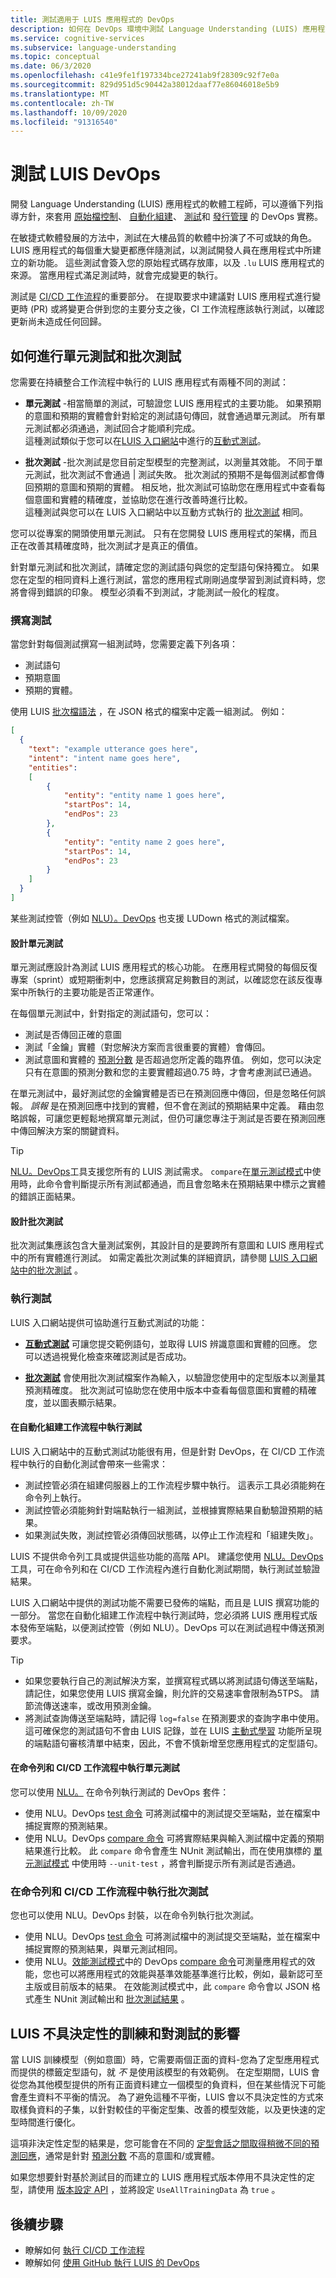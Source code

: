 ```yaml
---
title: 測試適用于 LUIS 應用程式的 DevOps
description: 如何在 DevOps 環境中測試 Language Understanding (LUIS) 應用程式。
ms.service: cognitive-services
ms.subservice: language-understanding
ms.topic: conceptual
ms.date: 06/3/2020
ms.openlocfilehash: c41e9fe1f197334bce27241ab9f28309c92f7e0a
ms.sourcegitcommit: 829d951d5c90442a38012daaf77e86046018e5b9
ms.translationtype: MT
ms.contentlocale: zh-TW
ms.lasthandoff: 10/09/2020
ms.locfileid: "91316540"
---
```

# <a name="testing-for-luis-devops"></a>測試 LUIS DevOps

開發 Language Understanding (LUIS) 應用程式的軟體工程師，可以遵循下列指導方針，來套用 [原始檔控制](luis-concept-devops-sourcecontrol.md)、 [自動化組建](luis-concept-devops-automation.md)、 [測試](luis-concept-devops-testing.md)和 [發行管理](luis-concept-devops-automation.md#release-management) 的 DevOps 實務。

在敏捷式軟體發展的方法中，測試在大樓品質的軟體中扮演了不可或缺的角色。 LUIS 應用程式的每個重大變更都應伴隨測試，以測試開發人員在應用程式中所建立的新功能。 這些測試會簽入您的原始程式碼存放庫，以及 `.lu` LUIS 應用程式的來源。 當應用程式滿足測試時，就會完成變更的執行。

測試是 [CI/CD 工作流程](luis-concept-devops-automation.md)的重要部分。 在提取要求中建議對 LUIS 應用程式進行變更時 (PR) 或將變更合併到您的主要分支之後，CI 工作流程應該執行測試，以確認更新尚未造成任何回歸。

## <a name="how-to-do-unit-testing-and-batch-testing"></a>如何進行單元測試和批次測試

您需要在持續整合工作流程中執行的 LUIS 應用程式有兩種不同的測試：

- **單元測試** -相當簡單的測試，可驗證您 LUIS 應用程式的主要功能。 如果預期的意圖和預期的實體會針對給定的測試語句傳回，就會通過單元測試。 所有單元測試都必須通過，測試回合才能順利完成。  
這種測試類似于您可以在[LUIS 入口網站](https://www.luis.ai/)中進行的[互動式測試](https://docs.microsoft.com/azure/cognitive-services/luis/luis-concept-test)。

- **批次測試** -批次測試是您目前定型模型的完整測試，以測量其效能。 不同于單元測試，批次測試不會通過 | 測試失敗。 批次測試的預期不是每個測試都會傳回預期的意圖和預期的實體。 相反地，批次測試可協助您在應用程式中查看每個意圖和實體的精確度，並協助您在進行改善時進行比較。  
這種測試與您可以在 LUIS 入口網站中以互動方式執行的 [批次測試](https://docs.microsoft.com/azure/cognitive-services/luis/luis-concept-batch-test) 相同。

您可以從專案的開頭使用單元測試。 只有在您開發 LUIS 應用程式的架構，而且正在改善其精確度時，批次測試才是真正的價值。

針對單元測試和批次測試，請確定您的測試語句與您的定型語句保持獨立。 如果您在定型的相同資料上進行測試，當您的應用程式剛剛過度學習到測試資料時，您將會得到錯誤的印象。 模型必須看不到測試，才能測試一般化的程度。

### <a name="writing-tests"></a>撰寫測試

當您針對每個測試撰寫一組測試時，您需要定義下列各項：

* 測試語句
* 預期意圖
* 預期的實體。

使用 LUIS [批次檔語法](https://docs.microsoft.com/azure/cognitive-services/luis/luis-concept-batch-test#batch-syntax-template-for-intents-with-entities) ，在 JSON 格式的檔案中定義一組測試。 例如：

```JSON
[
  {
    "text": "example utterance goes here",
    "intent": "intent name goes here",
    "entities":
    [
        {
            "entity": "entity name 1 goes here",
            "startPos": 14,
            "endPos": 23
        },
        {
            "entity": "entity name 2 goes here",
            "startPos": 14,
            "endPos": 23
        }
    ]
  }
]
```

某些測試控管（例如 [NLU）。DevOps](https://github.com/microsoft/NLU.DevOps) 也支援 LUDown 格式的測試檔案。

#### <a name="designing-unit-tests"></a>設計單元測試

單元測試應設計為測試 LUIS 應用程式的核心功能。 在應用程式開發的每個反復專案（sprint）或短期衝刺中，您應該撰寫足夠數目的測試，以確認您在該反復專案中所執行的主要功能是否正常運作。

在每個單元測試中，針對指定的測試語句，您可以：

* 測試是否傳回正確的意圖
* 測試「金鑰」實體（對您解決方案而言很重要的實體）會傳回。
* 測試意圖和實體的 [預測分數](https://docs.microsoft.com/azure/cognitive-services/luis/luis-concept-prediction-score) 是否超過您所定義的臨界值。 例如，您可以決定只有在意圖的預測分數和您的主要實體超過0.75 時，才會考慮測試已通過。

在單元測試中，最好測試您的金鑰實體是否已在預測回應中傳回，但是忽略任何誤報。 *誤報* 是在預測回應中找到的實體，但不會在測試的預期結果中定義。 藉由忽略誤報，可讓您更輕鬆地撰寫單元測試，但仍可讓您專注于測試是否要在預測回應中傳回解決方案的關鍵資料。

> [!TIP]
> [NLU。DevOps](https://github.com/microsoft/NLU.DevOps)工具支援您所有的 LUIS 測試需求。 `compare`在[單元測試模式](https://github.com/microsoft/NLU.DevOps/blob/master/docs/Analyze.md#unit-test-mode)中使用時，此命令會判斷提示所有測試都通過，而且會忽略未在預期結果中標示之實體的錯誤正面結果。

#### <a name="designing-batch-tests"></a>設計批次測試

批次測試集應該包含大量測試案例，其設計目的是要跨所有意圖和 LUIS 應用程式中的所有實體進行測試。 如需定義批次測試集的詳細資訊，請參閱 [LUIS 入口網站中的批次測試](https://docs.microsoft.com/azure/cognitive-services/luis/luis-concept-batch-test) 。

### <a name="running-tests"></a>執行測試

LUIS 入口網站提供可協助進行互動式測試的功能：

* [**互動式測試**](https://docs.microsoft.com/azure/cognitive-services/luis/luis-concept-test) 可讓您提交範例語句，並取得 LUIS 辨識意圖和實體的回應。 您可以透過視覺化檢查來確認測試是否成功。

* [**批次測試**](https://docs.microsoft.com/azure/cognitive-services/luis/luis-concept-batch-test) 會使用批次測試檔案作為輸入，以驗證您使用中的定型版本以測量其預測精確度。 批次測試可協助您在使用中版本中查看每個意圖和實體的精確度，並以圖表顯示結果。

#### <a name="running-tests-in-an-automated-build-workflow"></a>在自動化組建工作流程中執行測試

LUIS 入口網站中的互動式測試功能很有用，但是針對 DevOps，在 CI/CD 工作流程中執行的自動化測試會帶來一些需求：

* 測試控管必須在組建伺服器上的工作流程步驟中執行。 這表示工具必須能夠在命令列上執行。
* 測試控管必須能夠針對端點執行一組測試，並根據實際結果自動驗證預期的結果。
* 如果測試失敗，測試控管必須傳回狀態碼，以停止工作流程和「組建失敗」。

LUIS 不提供命令列工具或提供這些功能的高階 API。 建議您使用 [NLU。DevOps](https://github.com/microsoft/NLU.DevOps) 工具，可在命令列和在 CI/CD 工作流程內進行自動化測試期間，執行測試並驗證結果。

LUIS 入口網站中提供的測試功能不需要已發佈的端點，而且是 LUIS 撰寫功能的一部分。 當您在自動化組建工作流程中執行測試時，您必須將 LUIS 應用程式版本發佈至端點，以便測試控管（例如 NLU）。DevOps 可以在測試過程中傳送預測要求。

> [!TIP]
> * 如果您要執行自己的測試解決方案，並撰寫程式碼以將測試語句傳送至端點，請記住，如果您使用 LUIS 撰寫金鑰，則允許的交易速率會限制為5TPS。 請節流傳送速率，或改用預測金鑰。
> * 將測試查詢傳送至端點時，請記得 `log=false` 在預測要求的查詢字串中使用。 這可確保您的測試語句不會由 LUIS 記錄，並在 LUIS [主動式學習](https://docs.microsoft.com/azure/cognitive-services/luis/luis-concept-review-endpoint-utterances) 功能所呈現的端點語句審核清單中結束，因此，不會不慎新增至您應用程式的定型語句。

#### <a name="running-unit-tests-at-the-command-line-and-in-cicd-workflows"></a>在命令列和 CI/CD 工作流程中執行單元測試

您可以使用 [NLU。](https://github.com/microsoft/NLU.DevOps) 在命令列執行測試的 DevOps 套件：

* 使用 NLU。DevOps [test 命令](https://github.com/microsoft/NLU.DevOps/blob/master/docs/Test.md) 可將測試檔中的測試提交至端點，並在檔案中捕捉實際的預測結果。
* 使用 NLU。DevOps [compare 命令](https://github.com/microsoft/NLU.DevOps/blob/master/docs/Analyze.md) 可將實際結果與輸入測試檔中定義的預期結果進行比較。 此 `compare` 命令會產生 NUnit 測試輸出，而在使用旗標的 [單元測試模式](https://github.com/microsoft/NLU.DevOps/blob/master/docs/Analyze.md#unit-test-mode) 中使用時 `--unit-test` ，將會判斷提示所有測試是否通過。

### <a name="running-batch-tests-at-the-command-line-and-in-cicd-workflows"></a>在命令列和 CI/CD 工作流程中執行批次測試

您也可以使用 NLU。DevOps 封裝，以在命令列執行批次測試。

* 使用 NLU。DevOps [test 命令](https://github.com/microsoft/NLU.DevOps/blob/master/docs/Test.md) 可將測試檔中的測試提交至端點，並在檔案中捕捉實際的預測結果，與單元測試相同。
* 使用 NLU。[效能測試模式](https://github.com/microsoft/NLU.DevOps/blob/master/docs/Analyze.md#performance-test-mode)中的 DevOps [compare 命令](https://github.com/microsoft/NLU.DevOps/blob/master/docs/Analyze.md)可測量應用程式的效能，您也可以將應用程式的效能與基準效能基準進行比較，例如，最新認可至主版或目前版本的結果。 在效能測試模式中，此 `compare` 命令會以 JSON 格式產生 NUnit 測試輸出和 [批次測試結果](https://docs.microsoft.com/azure/cognitive-services/luis/luis-glossary#batch-test) 。

## <a name="luis-non-deterministic-training-and-the-effect-on-testing"></a>LUIS 不具決定性的訓練和對測試的影響

當 LUIS 訓練模型（例如意圖）時，它需要兩個正面的資料-您為了定型應用程式而提供的標籤定型語句，就 *不* 是使用該模型的有效範例。 在定型期間，LUIS 會從您為其他模型提供的所有正面資料建立一個模型的負資料，但在某些情況下可能會產生資料不平衡的情況。 為了避免這種不平衡，LUIS 會以不具決定性的方式來取樣負資料的子集，以針對較佳的平衡定型集、改善的模型效能，以及更快速的定型時間進行優化。

這項非決定性定型的結果是，您可能會在不同的 [定型會話之間取得稍微不同的預測回應](https://docs.microsoft.com/azure/cognitive-services/luis/luis-concept-prediction-score)，通常是針對 [預測分數](https://docs.microsoft.com/azure/cognitive-services/luis/luis-concept-prediction-score) 不高的意圖和/或實體。

如果您想要針對基於測試目的而建立的 LUIS 應用程式版本停用不具決定性的定型，請使用 [版本設定 API](https://westus.dev.cognitive.microsoft.com/docs/services/5890b47c39e2bb17b84a55ff/operations/versions-update-application-version-settings) ，並將設定 `UseAllTrainingData` 為 `true` 。

## <a name="next-steps"></a>後續步驟

* 瞭解如何 [執行 CI/CD 工作流程](luis-concept-devops-automation.md)
* 瞭解如何 [使用 GitHub 執行 LUIS 的 DevOps](luis-how-to-devops-with-github.md)